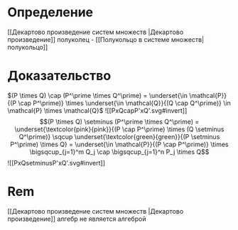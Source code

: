 # Определение
[[Декартово произведение систем множеств |Декартово произведение]] полуколец - [[Полукольцо в системе множеств|полукольцо]]
# Доказательство
$(P \times Q) \cap (P^\prime \times Q^\prime) = \underset{\in \mathcal{P}}{(P \cap P^\prime)} \times \underset{\in \mathcal{Q}}{(Q \cap Q^\prime)} \in \mathcal{P} \times \mathcal{Q}$
![[PxQcapP'xQ'.svg#invert]]
$$(P \times Q) \setminus (P^\prime \times Q^\prime) = \underset{\textcolor{pink}{pink}}{(P \cap P^\prime) \times (Q \setminus Q^\prime)} \sqcup \underset{\textcolor{green}{green}}{(P \setminus P^\prime) \times Q} = \underset{\in \mathcal{P}}{(P \cap P^\prime)} \times \bigsqcup_{j=1}^m Q_j \cap \bigsqcup_{j=1}^n P_j \times Q$$
![[PxQsetminusP'xQ'.svg#invert]]
# Rem
[[Декартово произведение систем множеств |Декартово произведение]] алгебр не является алгеброй